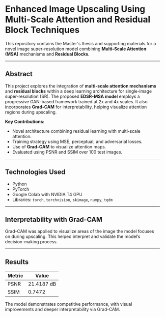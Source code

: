 # Enhanced Image Upscaling Using Multi-Scale Attention and Residual Block Techniques

This repository contains the Master's thesis and supporting materials for a novel image super-resolution model combining **Multi-Scale Attention (MSA)** mechanisms and **Residual Blocks**.


---

## Abstract

This project explores the integration of **multi-scale attention mechanisms** and **residual blocks** within a deep learning architecture for single-image super-resolution (SR). The proposed **EDSR-MSA model** employs a progressive GAN-based framework trained at 2x and 4x scales. It also incorporates **Grad-CAM** for interpretability, helping visualize attention regions during upscaling.

**Key Contributions:**
- Novel architecture combining residual learning with multi-scale attention.
- Training strategy using MSE, perceptual, and adversarial losses.
- Use of **Grad-CAM** to visualize attention maps.
- Evaluated using PSNR and SSIM over 100 test images.

---

## Technologies Used

- Python
- PyTorch
- Google Colab with NVIDIA T4 GPU
- Libraries: `torch`, `torchvision`, `skimage`, `numpy`, `tqdm`

---

## Interpretability with Grad-CAM

Grad-CAM was applied to visualize areas of the image the model focuses on during upscaling. This helped interpret and validate the model’s decision-making process.

---

## Results

| Metric      | Value     |
|-------------|-----------|
| PSNR        | 21.4187 dB |
| SSIM        | 0.7472    |

The model demonstrates competitive performance, with visual improvements and deeper interpretability via Grad-CAM.
